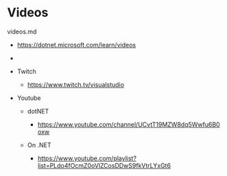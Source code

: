 # Videos

videos.md 

*	https://dotnet.microsoft.com/learn/videos

*	
*	Twitch

	*	https://www.twitch.tv/visualstudio

*	Youtube

	*	dotNET

		*	https://www.youtube.com/channel/UCvtT19MZW8dq5Wwfu6B0oxw
		
	*	On .NET
	
		*	https://www.youtube.com/playlist?list=PLdo4fOcmZ0oVlZCosDDwS9fkVtrLYxGt6
		
		